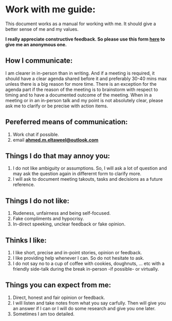 # Work with me guide:

This document works as a manual for working with me. It should give a better sense of me and my values.

**I really appreciate constructive feedback. So please use this form [here](https://forms.gle/S3MyHbvJRib85CPg7) to give me an anonymous one.**

## How I communicate:
I am clearer in in-person than in writing. And if a meeting is required, it should have a clear agenda shared before it and preferably 30-40 mins max unless there is a big reason for more time. There is an exception for the agenda part if the reason of the meeting is to brainstorm with respect to timing and to have a documented outcome of the meeting.
When in a meeting or in an in-person talk and my point is not absolutely clear, please ask me to clarify or be precise with action items.

## Pereferred means of communication:
1. Work chat if possible.
2. email **ahmed.m.eltaweel@outlook.com**

## Things I do that may annoy you:
1. I do not like ambiguity or assumptions. So, I will ask a lot of question and may ask the question again in differernt form to clarify more.
2. I will ask to document meeting takouts, tasks and decisions as a future reference.

## Things I do not like:
1. Rudeness, unfairness and being self-focused.
2. Fake compliments and hypocrisy.
3. In-direct speeking, unclear feedback or fake opinion.
	
## Thinks I like:
1. I like short, precise and in-point stories, opinion or feedback.
2. I like providing help whenever I can. So do not hesitate to ask.
3. I do not say no to a cup of coffee with cookies, doughnuts, … etc with a friendly side-talk during the break in-person -if possible- or virtually.

## Things you can expect from me:
1. Direct, honest and fair opinion or feedback.
2. I will listen and take notes from what you say carfully. Then will give you an answer if I can or I will do some research and give you one later.
3. Sometimes I am too detailed.

